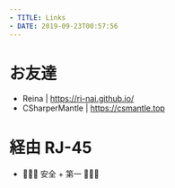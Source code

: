 ```yaml
---
- TITLE: Links
- DATE: 2019-09-23T00:57:56
---
```


# お友達

- Reina | https://ri-nai.github.io/
- CSharperMantle | https://csmantle.top

# 経由 RJ-45

- 🙇‍♂️🚧 安全 + 第一 🚧🙇‍♂️
